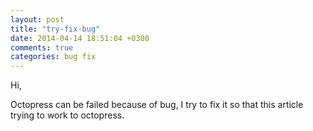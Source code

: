 ```yaml
---
layout: post
title: "try-fix-bug"
date: 2014-04-14 18:51:04 +0300
comments: true
categories: bug fix
---
```


Hi,

Octopress can be failed because of bug, I try to fix it so that this article trying to work to octopress.